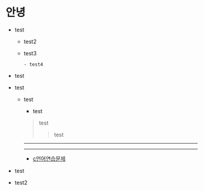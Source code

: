 # 안녕
- test 

  - test2
  
  - test3
          
        - test4
 - test
 
  - test

    - test

        - test 
        > test
        >> test
        
        ---
        
        ***
        * [c언어연습문제](https://github.com/JinKim93/Kosta_Edu/blob/master/C%EC%96%B8%EC%96%B4%20swtich%20~%20case.md)
        
* test

* test2
